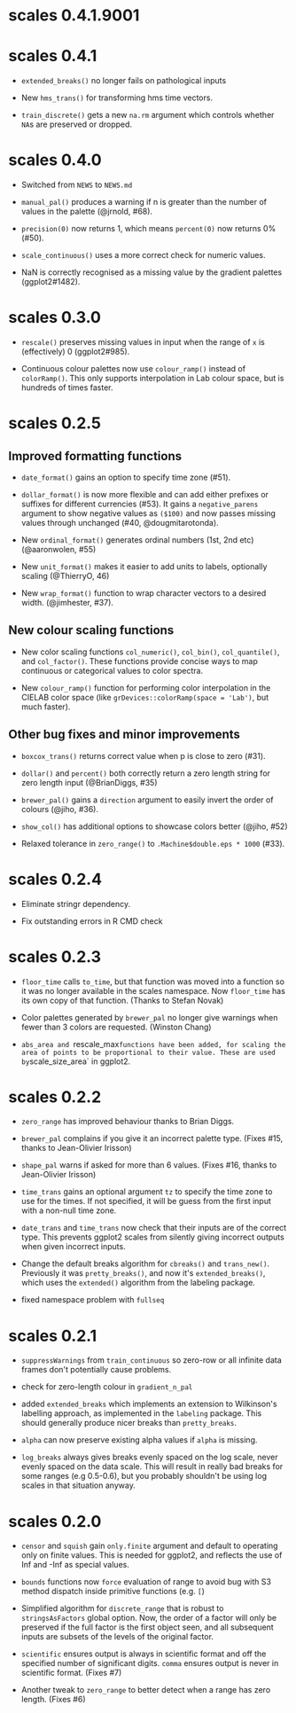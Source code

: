 # scales 0.4.1.9001

# scales 0.4.1

* `extended_breaks()` no longer fails on pathological inputs

* New `hms_trans()` for transforming hms time vectors.

* `train_discrete()` gets a new `na.rm` argument which controls whether
  `NA`s are preserved or dropped.

# scales 0.4.0

* Switched from `NEWS` to `NEWS.md`

* `manual_pal()` produces a warning if n is greater than the number of values 
  in the palette (@jrnold, #68).

* `precision(0)` now returns 1, which means `percent(0)` now returns 0% (#50).

* `scale_continuous()` uses a more correct check for numeric values.

* NaN is correctly recognised as a missing value by the gradient palettes
  (ggplot2#1482).
  
# scales 0.3.0

* `rescale()` preserves missing values in input when the range of `x` is
  (effectively) 0 (ggplot2#985).

* Continuous colour palettes now use `colour_ramp()` instead of `colorRamp()`.
  This only supports interpolation in Lab colour space, but is hundreds of
  times faster.

# scales 0.2.5

## Improved formatting functions

* `date_format()` gains an option to specify time zone (#51).

* `dollar_format()` is now more flexible and can add either prefixes or suffixes
  for different currencies (#53). It gains a `negative_parens` argument
  to show negative values as `($100)` and now passes missing values through
  unchanged (#40, @dougmitarotonda).

* New `ordinal_format()` generates ordinal numbers (1st, 2nd etc)
  (@aaronwolen, #55)

* New `unit_format()` makes it easier to add units to labels, optionally
  scaling (@ThierryO, 46)

* New `wrap_format()` function to wrap character vectors to a desired width.
  (@jimhester, #37).

## New colour scaling functions

* New color scaling functions `col_numeric()`, `col_bin()`, `col_quantile()`,
  and `col_factor()`. These functions provide concise ways to map continuous or
  categorical values to color spectra.

* New `colour_ramp()` function for performing color interpolation in the CIELAB
  color space (like `grDevices::colorRamp(space = 'Lab')`, but much faster).

## Other bug fixes and minor improvements

* `boxcox_trans()` returns correct value when p is close to zero (#31).

* `dollar()` and `percent()` both correctly return a zero length string
  for zero length input (@BrianDiggs, #35)

* `brewer_pal()` gains a `direction` argument to easily invert the order
  of colours (@jiho, #36).

* `show_col()` has additional options to showcase colors better (@jiho, #52)

* Relaxed tolerance in `zero_range()` to `.Machine$double.eps * 1000` (#33).

# scales 0.2.4

* Eliminate stringr dependency.

* Fix outstanding errors in R CMD check

# scales 0.2.3

* `floor_time` calls `to_time`, but that function was moved into a function
  so it was no longer available in the scales namespace. Now `floor_time`
  has its own copy of that function. (Thanks to Stefan Novak)

* Color palettes generated by `brewer_pal` no longer give warnings when fewer
  than 3 colors are requested. (Winston Chang)

* `abs_area and `rescale_max` functions have been added, for scaling the area
  of points to be proportional to their value. These are used by
  `scale_size_area` in ggplot2.

# scales 0.2.2

* `zero_range` has improved behaviour thanks to Brian Diggs.

* `brewer_pal` complains if you give it an incorrect palette type. (Fixes #15,
  thanks to Jean-Olivier Irisson)

* `shape_pal` warns if asked for more than 6 values. (Fixes #16, thanks to
  Jean-Olivier Irisson)

* `time_trans` gains an optional argument `tz` to specify the time zone to use
  for the times.  If not specified, it will be guess from the first input with
  a non-null time zone.

* `date_trans` and `time_trans` now check that their inputs are of the correct
   type.  This prevents ggplot2 scales from silently giving incorrect outputs
   when given incorrect inputs.

* Change the default breaks algorithm for `cbreaks()` and `trans_new()`.
  Previously it was `pretty_breaks()`, and now it's `extended_breaks()`,
  which uses the `extended()` algorithm from the labeling package.

* fixed namespace problem with `fullseq`

# scales 0.2.1

* `suppressWarnings` from `train_continuous` so zero-row or all infinite data
  frames don't potentially cause problems.

* check for zero-length colour in `gradient_n_pal`

* added `extended_breaks` which implements an extension to Wilkinson's
  labelling approach, as implemented in the `labeling` package.  This should
  generally produce nicer breaks than `pretty_breaks`.

* `alpha` can now preserve existing alpha values if `alpha` is missing.

* `log_breaks` always gives breaks evenly spaced on the log scale, never
  evenly spaced on the data scale. This will result in really bad breaks for
  some ranges (e.g 0.5-0.6), but you probably shouldn't be using log scales in
  that situation anyway.

# scales 0.2.0

* `censor` and `squish` gain `only.finite` argument and default to operating
  only on finite values. This is needed for ggplot2, and reflects the use of
  Inf and -Inf as special values.

* `bounds` functions now `force` evaluation of range to avoid bug with S3
  method dispatch inside primitive functions (e.g. `[`)

* Simplified algorithm for `discrete_range` that is robust to
  `stringsAsFactors` global option.  Now, the order of a factor will only be
  preserved if the full factor is the first object seen, and all subsequent
  inputs are subsets of the levels of the original factor.

* `scientific` ensures output is always in scientific format and off the
  specified number of significant digits. `comma` ensures output is never in
  scientific format. (Fixes #7)

* Another tweak to `zero_range` to better detect when a range has zero length.
  (Fixes #6)
